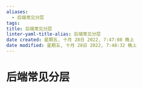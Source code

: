```yaml
---
aliases:
  - 后端常见分层
tags: 
title: 后端常见分层
linter-yaml-title-alias: 后端常见分层
date created: 星期五, 十月 28日 2022, 7:47:08 晚上
date modified: 星期五, 十月 28日 2022, 7:48:32 晚上
---
```

# 后端常见分层
